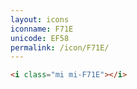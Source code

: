 ```yaml
---
layout: icons
iconname: F71E
unicode: EF58
permalink: /icon/F71E/
---
```


``` html
<i class="mi mi-F71E"></i>
```
